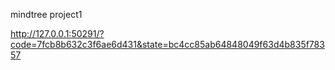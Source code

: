 mindtree project1

http://127.0.0.1:50291/?code=7fcb8b632c3f6ae6d431&state=bc4cc85ab64848049f63d4b835f78357
